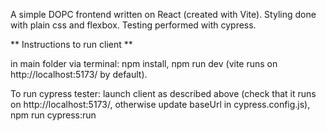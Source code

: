 A simple DOPC frontend written on React (created with Vite). Styling done with plain css and flexbox. Testing performed with cypress.

** Instructions to run client **

in main folder via terminal:
npm install,
npm run dev (vite runs on http://localhost:5173/ by default).

To run cypress tester:
launch client as described above (check that it runs on http://localhost:5173/, otherwise update baseUrl in cypress.config.js),
npm run cypress:run